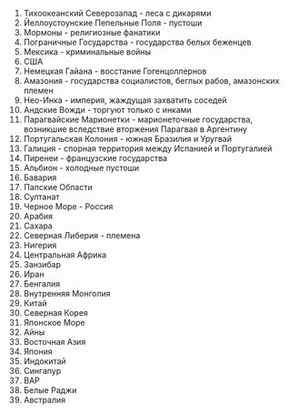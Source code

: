 1.  Тихоокеанский Северозапад - леса с дикарями
2.  Йеллоустоунские Пепельные Поля - пустоши
3.  Мормоны - религиозные фанатики
4.  Пограничные Государства - государства белых беженцев
5.  Мексика - криминальные войны
6.  США
7.  Немецкая Гайана - восстание Гогенцоллернов
8.  Амазония - государства социалистов, беглых рабов, амазонских племен
9.  Нео-Инка - империя, жаждущая захватить соседей
10. Андские Вожди - торгуют только с инками
11. Парагвайские Марионетки - марионеточные государства, возникшие вследствие вторжения Парагвая в Аргентину
12. Португальская Колония - южная Бразилия и Уругвай
13. Галиция - спорная территория между Испанией и Португалией
14. Пиренеи - французские государства
15. Альбион - холодные пустоши
16. Бавария
17. Папские Области
18. Султанат
19. Черное Море - Россия
20. Арабия
21. Сахара
22. Северная Либерия - племена
23. Нигерия
24. Центральная Африка
25. Занзибар
26. Иран
27. Бенгалия
28. Внутренняя Монголия
29. Китай
30. Северная Корея
31. Японское Море
32. Айны
33. Восточная Азия
34. Япония
35. Индокитай
36. Сингапур
37. ВАР
38. Белые Раджи
39. Австралия